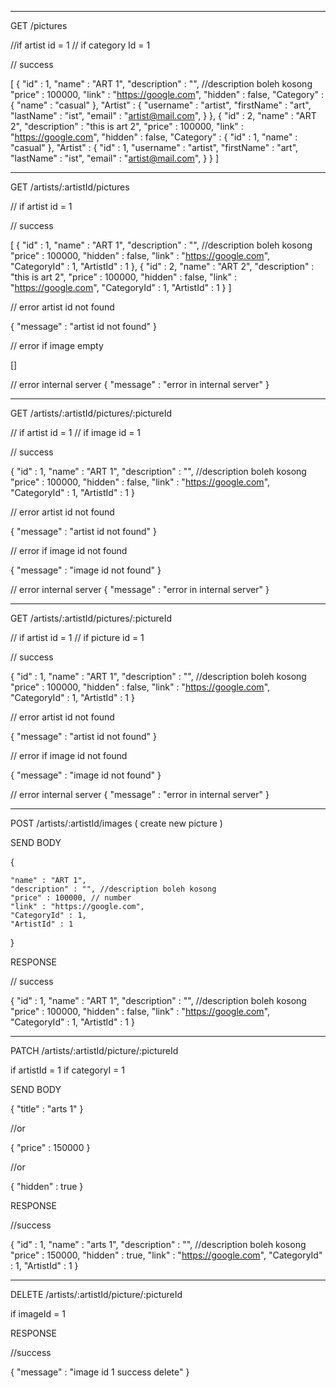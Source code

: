 --------------------------------------------------------
GET /pictures

//if artist id = 1
// if category Id = 1

// success

[
    {
        "id" : 1,
        "name" : "ART 1",
        "description" : "", //description boleh kosong
        "price" : 100000,
        "link" : "https://google.com",
        "hidden" : false,
        "Category" : {
            "name" : "casual"
        },
        "Artist" : {
            "username" : "artist",
            "firstName" : "art",
            "lastName" : "ist",
            "email" : "artist@mail.com",
        }
    },
    {
        "id" : 2,
        "name" : "ART 2",
        "description" : "this is art 2",
        "price" : 100000,
        "link" : "https://google.com",
        "hidden" : false,
        "Category" : {
            "id" : 1,
            "name" : "casual"
        },
        "Artist" : {
            "id" : 1,
            "username" : "artist",
            "firstName" : "art",
            "lastName" : "ist",
            "email" : "artist@mail.com",
        }
    }
]





--------------------------------------------------------
GET /artists/:artistId/pictures

// if artist id = 1

// success

[
    {
        "id" : 1,
        "name" : "ART 1",
        "description" : "", //description boleh kosong
        "price" : 100000,
        "hidden" : false,
        "link" : "https://google.com",
        "CategoryId" : 1,
        "ArtistId" : 1
    },
    {
        "id" : 2,
        "name" : "ART 2",
        "description" : "this is art 2",
        "price" : 100000,
        "hidden" : false,
        "link" : "https://google.com",
        "CategoryId" : 1,
        "ArtistId" : 1
    }
]


// error artist id not found

{
    "message" : "artist id not found"
}

// error if image empty

[]

// error internal server
{
    "message" : "error in internal server"
}


--------------------------------------------------------
GET /artists/:artistId/pictures/:pictureId

// if artist id = 1
// if image id = 1

// success


{
    "id" : 1,
    "name" : "ART 1",
    "description" : "", //description boleh kosong
    "price" : 100000,
    "hidden" : false,
    "link" : "https://google.com",
    "CategoryId" : 1,
    "ArtistId" : 1
}


// error artist id not found

{
    "message" : "artist id not found"
}

// error if image id not found

{
    "message" : "image id not found"
}

// error internal server
{
    "message" : "error in internal server"
}



--------------------------------------------------------
GET /artists/:artistId/pictures/:pictureId

// if artist id = 1
// if picture id = 1

// success


{
    "id" : 1,
    "name" : "ART 1",
    "description" : "", //description boleh kosong
    "price" : 100000,
    "hidden" : false,
    "link" : "https://google.com",
    "CategoryId" : 1,
    "ArtistId" : 1
}


// error artist id not found

{
    "message" : "artist id not found"
}

// error if image id not found

{
    "message" : "image id not found"
}

// error internal server
{
    "message" : "error in internal server"
}



--------------------------------------------------------
POST /artists/:artistId/images ( create new picture )

SEND BODY

{

    "name" : "ART 1",
    "description" : "", //description boleh kosong
    "price" : 100000, // number
    "link" : "https://google.com",
    "CategoryId" : 1,
    "ArtistId" : 1
}


RESPONSE

// success

{
    "id" : 1,
    "name" : "ART 1",
    "description" : "", //description boleh kosong
    "price" : 100000,
    "hidden" : false,
    "link" : "https://google.com", 
    "CategoryId" : 1,
    "ArtistId" : 1
}



--------------------------------------------------------
PATCH /artists/:artistId/picture/:pictureId

if artistId = 1
if categoryI = 1

SEND BODY

{
    "title" : "arts 1"
}


//or

{
    "price" : 150000
}

//or

{
    "hidden" : true
}


RESPONSE

//success

{
    "id" : 1,
    "name" : "arts 1",
    "description" : "", //description boleh kosong
    "price" : 150000,
    "hidden" : true,
    "link" : "https://google.com", 
    "CategoryId" : 1,
    "ArtistId" : 1
}



--------------------------------------------------------
DELETE /artists/:artistId/picture/:pictureId


if imageId = 1

RESPONSE

//success

{
    "message" : "image id 1 success delete"
}